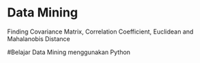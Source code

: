 # Data Mining

Finding Covariance Matrix, Correlation
Coefficient, Euclidean and Mahalanobis Distance 

#Belajar Data Mining menggunakan Python

